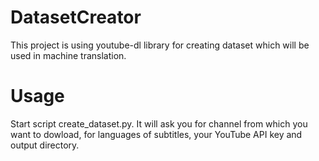 # DatasetCreator
This project is using youtube-dl library for creating dataset which will be used in machine translation.

# Usage
Start script create_dataset.py. It will ask you for channel from which you want to dowload, for languages of subtitles, your YouTube API key and output directory.
